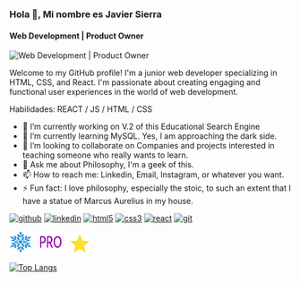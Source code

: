 ### Hola 👋, Mi nombre es Javier Sierra
#### Web Development | Product Owner
![Web Development | Product Owner]([https://arturssmirnovs.github.io/github-profile-readme-generator/images/banner.png](https://www.canva.com/design/DAFkapHKEQE/A-S81FGT4DAtYQGWD0GDGg/edit?utm_content=DAFkapHKEQE&utm_campaign=designshare&utm_medium=link2&utm_source=sharebutton))

Welcome to my GitHub profile! I'm a junior web developer specializing in HTML, CSS, and React. I'm passionate about creating engaging and functional user experiences in the world of web development.

Habilidades: REACT / JS / HTML / CSS

- 🔭 I’m currently working on V.2 of this Educational Search Engine 
- 🌱 I’m currently learning MySQL. Yes, I am approaching the dark side. 
- 👯 I’m looking to collaborate on Companies and projects interested in teaching someone who really wants to learn. 
- 💬 Ask me about Philosophy, I'm a geek of this. 
- 📫 How to reach me: Linkedin, Email, Instagram, or whatever you want.  
- ⚡ Fun fact: I love philosophy, especially the stoic, to such an extent that I have a statue of Marcus Aurelius in my house. 

[<img src='https://cdn.jsdelivr.net/npm/simple-icons@3.0.1/icons/github.svg' alt='github' height='40'>](https://github.com/https://github.com/javiersierrag)  [<img src='https://cdn.jsdelivr.net/npm/simple-icons@3.0.1/icons/linkedin.svg' alt='linkedin' height='40'>](https://www.linkedin.com/in/https://www.linkedin.com/in/gonzalezjaviersierra//)  [<img src='https://cdn.jsdelivr.net/npm/simple-icons@3.0.1/icons/html5.svg' alt='html5' height='40'>](https://github.com/C4rlosca/FSWD-IndexHelper)  [<img src='https://cdn.jsdelivr.net/npm/simple-icons@3.0.1/icons/css3.svg' alt='css3' height='40'>](https://github.com/C4rlosca/FSWD-IndexHelper)  [<img src='https://cdn.jsdelivr.net/npm/simple-icons@3.0.1/icons/react.svg' alt='react' height='40'>](https://github.com/C4rlosca/FSWD-IndexHelper)  [<img src='https://cdn.jsdelivr.net/npm/simple-icons@3.0.1/icons/git.svg' alt='git' height='40'>](https://github.com/C4rlosca/FSWD-IndexHelper)  

<a href='https://archiveprogram.github.com/'><img src='https://raw.githubusercontent.com/acervenky/animated-github-badges/master/assets/acbadge.gif' width='40' height='40'></a> <a href='https://github.com/pricing'><img src='https://raw.githubusercontent.com/acervenky/animated-github-badges/master/assets/pro.gif' width='40' height='40'></a> <a href='https://stars.github.com/'><img src='https://raw.githubusercontent.com/acervenky/animated-github-badges/master/assets/starbadge.gif' width='35' height='35'></a> 

[![Top Langs](https://github-readme-stats.vercel.app/api/top-langs/?username=https://github.com/javiersierrag)](https://github.com/anuraghazra/github-readme-stats)

